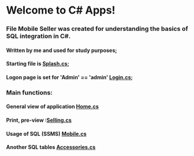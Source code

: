 # Welcome to C# Apps!

### File Mobile Seller was created for understanding the basics of SQL integration in C#. 

#### Written by me and used for study purposes;
#### Starting file is [Splash.cs](https://github.com/vg-shamking/Csharp/blob/main/MobileSeller/MobileSeller/Splash.cs);
#### Logon page is set for 'Admin' == 'admin' [Login.cs](https://github.com/vg-shamking/Csharp/blob/main/MobileSeller/MobileSeller/Login.cs);

### Main functions: 

#### General view of application [Home.cs](https://github.com/vg-shamking/Csharp/blob/main/MobileSeller/MobileSeller/Home.cs)
#### Print, pre-view :[Selling.cs](https://github.com/vg-shamking/Csharp/blob/main/MobileSeller/MobileSeller/Selling.cs)
#### Usage of SQL (SSMS) [Mobile.cs](https://github.com/vg-shamking/Csharp/blob/main/MobileSeller/MobileSeller/Mobile.cs)
#### Another SQL tables [Accessories.cs](https://github.com/vg-shamking/Csharp/blob/main/MobileSeller/MobileSeller/Accessories.cs)
